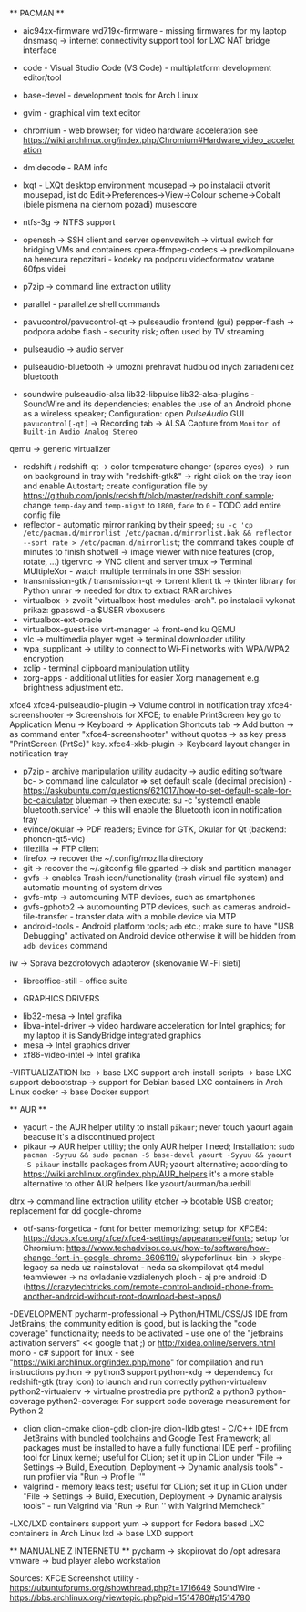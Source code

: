 **  PACMAN **

* aic94xx-firmware wd719x-firmware - missing firmwares for my laptop
dnsmasq -> internet connectivity support tool for LXC NAT bridge interface
* code - Visual Studio Code (VS Code) - multiplatform development editor/tool
* base-devel - development tools for Arch Linux
* gvim - graphical vim text editor
* chromium - web browser; for video hardware acceleration see https://wiki.archlinux.org/index.php/Chromium#Hardware_video_acceleration
* dmidecode - RAM info
* lxqt - LXQt desktop environment
mousepad -> po instalacii otvorit mousepad, ist do Edit->Preferences->View->Colour scheme->Cobalt (biele pismena na ciernom pozadi)
musescore
* ntfs-3g -> NTFS support
* openssh -> SSH client and server
openvswitch -> virtual switch for bridging VMs and containers
opera-ffmpeg-codecs -> predkompilovane na herecura repozitari - kodeky na podporu videoformatov vratane 60fps videi
* p7zip -> command line extraction utility
* parallel - parallelize shell commands
* pavucontrol/pavucontrol-qt -> pulseaudio frontend (gui)
pepper-flash -> podpora adobe flash - security risk; often used by TV streaming
* pulseaudio -> audio server
* pulseaudio-bluetooth -> umozni prehravat hudbu od inych zariadeni cez bluetooth

* soundwire pulseaudio-alsa lib32-libpulse lib32-alsa-plugins - SoundWire and its dependencies; enables the use of an Android phone as a wireless speaker; Configuration: open _PulseAudio_ GUI `pavucontrol[-qt]` -\> Recording tab -\> ALSA Capture from `Monitor of Built-in Audio Analog Stereo`

qemu -> generic virtualizer
* redshift / redshift-qt -> color temperature changer (spares eyes) -> run on background in tray with "redshift-gtk&" -> right click on the tray icon and enable Autostart; create configuration file by https://github.com/jonls/redshift/blob/master/redshift.conf.sample; change `temp-day` and `temp-night` to `1800`, `fade` to `0` - TODO add entire config file
* reflector - automatic mirror ranking by their speed; `su -c 'cp /etc/pacman.d/mirrorlist /etc/pacman.d/mirrorlist.bak && reflector --sort rate > /etc/pacman.d/mirrorlist`; the command takes couple of minutes to finish
shotwell -> image viewer with nice features (crop, rotate, ...)
tigervnc -> VNC client and server
tmux -> Terminal MUltipleXor - watch multiple terminals in one SSH session
* transmission-gtk / transmission-qt -> torrent klient
tk -> tkinter library for Python
unrar -> needed for dtrx to extract RAR archives
* virtualbox -> zvolit "virtualbox-host-modules-arch". po instalacii vykonat prikaz: gpasswd -a $USER vboxusers
* virtualbox-ext-oracle
* virtualbox-guest-iso
virt-manager -> front-end ku QEMU
* vlc -> multimedia player
wget -> terminal downloader utility
* wpa_supplicant -> utility to connect to Wi-Fi networks with WPA/WPA2 encryption
* xclip - terminal clipboard manipulation utility
* xorg-apps - additional utilities for easier Xorg management e.g. brightness adjustment etc.

xfce4
xfce4-pulseaudio-plugin -> Volume control in notification tray
xfce4-screenshooter -> Screenshots for XFCE; to enable PrintScreen key go to Application Menu -> Keyboard -> Application Shortcuts tab -> Add button -> as command enter "xfce4-screenshooter" without quotes -> as key press "PrintScreen (PrtSc)" key.
xfce4-xkb-plugin -> Keyboard layout changer in notification tray

* p7zip - archive manipulation utility
audacity -> audio editing software
bc- > command line calculator => set default scale (decimal precision) - https://askubuntu.com/questions/621017/how-to-set-default-scale-for-bc-calculator
blueman -> then execute: su -c 'systemctl enable bluetooth.service' -> this will enable the Bluetooth icon in notification tray
* evince/okular -> PDF readers; Evince for GTK, Okular for Qt (backend: phonon-qt5-vlc)
* filezilla -> FTP client
* firefox -> recover the ~/.config/mozilla directory
* git -> recover the ~/.gitconfig file
gparted -> disk and partition manager
* gvfs -> enables Trash icon/functionality (trash virtual file system) and automatic mounting of system drives
* gvfs-mtp -> automouning MTP devices, such as smartphones
* gvfs-gphoto2 -> automounting PTP devices, such as cameras
android-file-transfer - transfer data with a mobile device via MTP
* android-tools - Android platform tools; `adb` etc.; make sure to have "USB Debugging" activated on Android device otherwise it will be hidden from `adb devices` command

iw -> Sprava bezdrotovych adapterov (skenovanie Wi-Fi sieti)
* libreoffice-still - office suite

- GRAPHICS DRIVERS
* lib32-mesa -> Intel grafika
* libva-intel-driver -> video hardware acceleration for Intel graphics; for my laptop it is SandyBridge integrated graphics
* mesa -> Intel graphics driver
* xf86-video-intel -> Intel grafika

-VIRTUALIZATION
lxc -> base LXC support
arch-install-scripts -> base LXC support
debootstrap -> support for Debian based LXC containers in Arch Linux
docker -> base Docker support

** AUR **
* yaourt - the AUR helper utility to install `pikaur`; never touch yaourt again beacuse it's a discontinued project
* pikaur -> AUR helper utility; the only AUR helper I need; Installation: `sudo pacman -Syyuu && sudo pacman -S base-devel yaourt -Syyuu && yaourt -S pikaur` installs packages from AUR; yaourt alternative; according to https://wiki.archlinux.org/index.php/AUR_helpers it's a more stable alternative to other AUR helpers like yaourt/aurman/bauerbill

dtrx -> command line extraction utility
etcher -> bootable USB creator; replacement for dd
google-chrome
* otf-sans-forgetica - font for better memorizing; setup for XFCE4: https://docs.xfce.org/xfce/xfce4-settings/appearance#fonts; setup for Chromium: https://www.techadvisor.co.uk/how-to/software/how-change-font-in-google-chrome-3606119/
skypeforlinux-bin -> skype-legacy sa neda uz nainstalovat - neda sa skompilovat qt4 modul
teamviewer -> na ovladanie vzdialenych ploch - aj pre android :D (https://crazytechtricks.com/remote-control-android-phone-from-another-android-without-root-download-best-apps/)

-DEVELOPMENT
pycharm-professional -> Python/HTML/CSS/JS IDE from JetBrains; the community edition is good, but is lacking the "code coverage" functionality; needs to be activated - use one of the "jetbrains activation servers" << google that ;) or http://xidea.online/servers.html
mono - c# support for linux - see "https://wiki.archlinux.org/index.php/mono" for compilation and run instructions
python -> python3 support
python-xdg -> dependency for redshift-gtk (tray icon) to launch and run correctly
python-virtualenv python2-virtualenv -> virtualne prostredia pre python2 a python3
python-coverage python2-coverage: For support code coverage measurement for Python 2

* clion clion-cmake clion-gdb clion-jre clion-lldb gtest - C/C++ IDE from JetBrains with bundled toolchains and Google Test Framework; all packages must be installed to have a fully functional IDE
perf - profiling tool for Linux kernel; useful for CLion; set it up in CLion under "File -> Settings -> Build, Execution, Deployment -> Dynamic analysis tools" - run profiler via "Run -> Profile '<ProjectName>'"
* valgrind - memory leaks test; useful for CLion; set it up in CLion under "File -> Settings -> Build, Execution, Deployment -> Dynamic analysis tools" - run Valgrind via "Run -> Run '<ProjectName>' with Valgrind Memcheck"

-LXC/LXD containers support
yum -> support for Fedora based LXC containers in Arch Linux
lxd -> base LXD support

**  MANUALNE Z INTERNETU **
pycharm -> skopirovat do /opt adresara
vmware -> bud player alebo workstation


Sources:
XFCE Screenshot utility - https://ubuntuforums.org/showthread.php?t=1716649
SoundWire - https://bbs.archlinux.org/viewtopic.php?pid=1514780#p1514780
